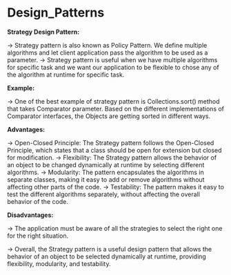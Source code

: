 # Design_Patterns


**Strategy Design Pattern:**

-> Strategy pattern is also known as Policy Pattern. We define multiple algorithms and let client application pass the algorithm to be used as a parameter.
-> Strategy pattern is useful when we have multiple algorithms for specific task and we want our application to be flexible to chose any of the algorithm at runtime for specific task.

**Example:**

-> One of the best example of strategy pattern is Collections.sort() method that takes Comparator parameter. Based on the different implementations of Comparator interfaces, the Objects are getting sorted in different ways.

**Advantages:**

-> Open-Closed Principle: The Strategy pattern follows the Open-Closed Principle, which states that a class should be open for extension but closed for modification.
-> Flexibility: The Strategy pattern allows the behavior of an object to be changed dynamically at runtime by selecting different algorithms.
-> Modularity: The pattern encapsulates the algorithms in separate classes, making it easy to add or remove algorithms without affecting other parts of the code.
-> Testability: The pattern makes it easy to test the different algorithms separately, without affecting the overall behavior of the code.

**Disadvantages:**

-> The application must be aware of all the strategies to select the right one for the right situation.

-> Overall, the Strategy pattern is a useful design pattern that allows the behavior of an object to be selected dynamically at runtime, providing flexibility, modularity, and testability.
